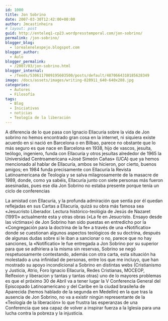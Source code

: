 ```yaml
---
id: 1000
title: Jon Sobrino
date: 2007-03-30T12:42:00+00:00
author: Jmcastinheira
# layout: post
guid: http://enteleq1-cp23.wordpresstemporal.com/jon-sobrino/
permalink: /jon-sobrino/
blogger_blog:
  - lorealenelespejo.blogspot.com
blogger_author:
  - Aulo
blogger_permalink:
  - /2007/03/jon-sobrino.html
blogger_internal:
  - /feeds/5306117009195603500/posts/default/4870664310185628349
image: /docs/assets/images/writing-828911_640-640x288.jpg
categories:
  - Autores
  - Filosofía
tags:
  - Blog
  - Iniciativas
  - noticias
  - Teología de la liberación
---
```

A diferencia de lo que pasa con Ignacio Ellacuría sobre la vida de Jon sobrino no hemos encontrado gran cosa en la internet, ni siquiera existe acuerdo en si nació en Barcelona o en Bilbao, parece no obstante que lo más seguro es que nace en Barcelona en 1938, hijo de vascos, jesuíta, teólogo, ingeniero, funda con Ellacuría y otros jesuítas alrededor de 1965 la Universidad Centroamericana «José Simeón Cañas» (UCA) que ya hemos mencionado al hablar de Ellacuría, ambos se hicieron, por cierto, buenos amigos; en 1984 funda precisamente con Ellacuría la Revista Latinoamericana de Teología y se salva milagrosamente de la masacre de 1989, donde, como ya sabéis, Ellacuría junto con siete personas más fueron asesinadas, pues ese día Jon Sobrino no estaba presente porque tenía un ciclo de conferencias

La amistad con Ellacuría, y la profunda admiración que sentía por él quedan reflejadas en sus Cartas a Ellacuría, quizá su obra más famosa sea «Jesucristo Liberador. Lectura histórico-teológia de Jesús de Nazaret (1991)» actualmente esta y otras obras («La fe en Jesucristo. Ensayo desde las víctimas») de Jon Sobrino han sido puestas en entredicho por la «Congregación para la doctrina de la fe» a través de una «Notificatio» donde se cuestionan algunos aspectos teológicos de su doctrina, después de algunas dudas sobre si le iban a sancionar o no, parece que no hay sanciones, la «Notificatio» le fue entregada a Jon Sobrino por su superior para que se adhiriera a la misma sin reservas, Sobrino se negó respetuosamente contestando, además con otra carta, esta situación ha molestado a una infinidad de personas, entre los que me incluyo, que han mostrado su apoyo incondicional a Sobrino en distintas webs (Cristianismo y Justicia, Atrio, Foro Ignacio Ellacuría, Redes Cristianas, MOCEOP, Relfexion y liberacion y tantas y tantas otras) uno de lo mayores problemas es que el próximo 30 de Abril va a tener lugar la V Conferencia General del Episcopado Latinoamericano y del Caribe en la ciudad brasileña de Aparecida (hemos hablado de la segunda en Medellin) en la que tras la ausencia de Jon Sobrino, no va a existir ningún representante de la «Teología de la liberación» lo que frustra las esperanzas de una Conferencia que sea capaz de volver a inspirar fuerza a la Iglesia para una lucha contra la pobreza y la injusticia.